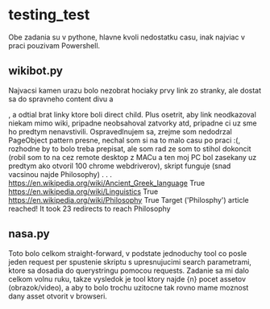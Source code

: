 # testing_test

Obe zadania su v pythone, hlavne kvoli nedostatku casu, inak najviac v praci pouzivam Powershell.

## wikibot.py
Najvacsi kamen urazu bolo nezobrat hociaky prvy link zo stranky, ale dostat sa do spravneho content divu a <p>, a odtial brat linky ktore boli direct child.
Plus osetrit, aby link neodkazoval niekam mimo wiki, pripadne neobsahoval zatvorky atd, pripadne ci uz sme ho predtym nenavstivili.
Ospravedlnujem sa, zrejme som nedodrzal PageObject pattern presne, nechal som si na to malo casu po praci :(, rozhodne by to bolo treba prepisat,
ale som rad ze som to stihol dokoncit (robil som to na cez remote desktop z MACu a ten moj PC bol zasekany uz predtym ako otvoril 100 chrome webdriverov),
skript funguje (snad vacsinou najde Philosophy)
.
.
.
https://en.wikipedia.org/wiki/Ancient_Greek_language
True
https://en.wikipedia.org/wiki/Linguistics
True
https://en.wikipedia.org/wiki/Philosophy
True
Target ('Philosphy') article reached!
It took 23 redirects to reach Philosophy

## nasa.py
Toto bolo celkom straight-forward, v podstate jednoduchy tool co posle jeden request per spustenie skriptu s upresnujucimi search parametrami,
ktore sa dosadia do querystringu pomocou requests.
Zadanie sa mi dalo celkom volnu ruku, takze vysledok je tool ktory najde {n} pocet assetov (obrazok/video),
a aby to bolo trochu uzitocne tak rovno mame moznost dany asset otvorit v browseri.

